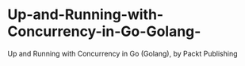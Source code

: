 


# Up-and-Running-with-Concurrency-in-Go-Golang-
Up and Running with Concurrency in Go (Golang), by Packt Publishing
